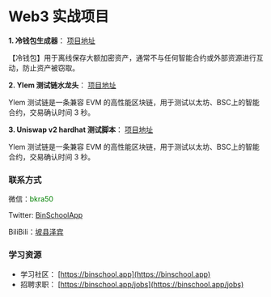 # Web3 实战项目

**1. 冷钱包生成器**： [项目地址](https://github.com/binschoolapp/web3/tree/main/cold-wallet)

【冷钱包】用于离线保存大额加密资产，通常不与任何智能合约或外部资源进行互动，防止资产被窃取。

**2. Ylem 测试链水龙头**： [项目地址](https://github.com/binschoolapp/web3/tree/main/faucet)

Ylem 测试链是一条兼容 EVM 的高性能区块链，用于测试以太坊、BSC上的智能合约，交易确认时间 3 秒。

**3. Uniswap v2 hardhat 测试脚本**： [项目地址](https://github.com/binschoolapp/web3/tree/main/uniswap)

Ylem 测试链是一条兼容 EVM 的高性能区块链，用于测试以太坊、BSC上的智能合约，交易确认时间 3 秒。

### 联系方式

微信：<span style="color:green;">bkra50</span>

Twitter: [BinSchoolApp](https://twitter.com/BinSchoolApp)

BiliBili：[坡县泽宾](https://space.bilibili.com/2112923943)

### 学习资源

- 学习社区： [https://binschool.app](https://binschool.app)
- 招聘求职： [https://binschool.app/jobs](https://binschool.app/jobs)

